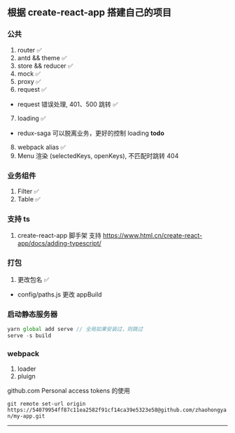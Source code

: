 ## 根据 create-react-app 搭建自己的项目

### 公共

1. router ✅
2. antd && theme ✅
3. store && reducer ✅
4. mock ✅
5. proxy ✅
6. request ✅

- request 错误处理, 401、500 跳转 ✅

7. loading ✅

- redux-saga 可以脱离业务，更好的控制 loading **todo**

8. webpack alias ✅
9. Menu 渲染 (selectedKeys, openKeys), 不匹配时跳转 404

### 业务组件

1. Filter ✅
2. Table ✅

### 支持 ts

1. create-react-app 脚手架 支持
   https://www.html.cn/create-react-app/docs/adding-typescript/

### 打包

1. 更改包名 ✅

- config/paths.js 更改 appBuild

### 启动静态服务器

```js
yarn global add serve // 全局如果安装过，则跳过
serve -s build
```

### webpack

1. loader
2. pluign

github.com Personal access tokens 的使用

`git remote set-url origin https://54079954ff87c11ea2582f91cf14ca39e5323e58@github.com/zhaohongyan/my-app.git `

---

